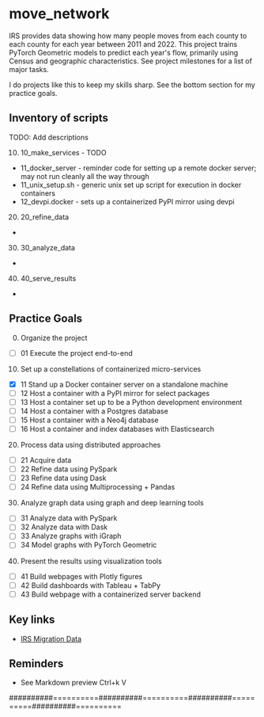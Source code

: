 # move_network

IRS provides data showing how many people moves from each county to each county
for each year between 2011 and 2022. This project trains PyTorch
Geometric models to predict each year's flow, primarily using Census and
geographic characteristics.  See project milestones for a list of major
tasks.

I do projects like this to keep my skills sharp.  See the bottom section for
my practice goals.

## Inventory of scripts

TODO: Add descriptions

10. 10_make_services - TODO
- 11_docker_server - reminder code for setting up a remote docker server; may not run cleanly all the way through
- 11_unix_setup.sh - generic unix set up script for execution in docker containers
- 12_devpi.docker - sets up a containerized PyPI mirror using devpi

20. 20_refine_data
-

30. 30_analyze_data
-

40. 40_serve_results
-

## Practice Goals

0. Organize the project
- [ ] 01 Execute the project end-to-end

10. Set up a constellations of containerized micro-services
- [x] 11 Stand up a Docker container server on a standalone machine
- [ ] 12 Host a container with a PyPI mirror for select packages
- [ ] 13 Host a container set up to be a Python development environment 
- [ ] 14 Host a container with a Postgres database
- [ ] 15 Host a container with a Neo4j database
- [ ] 16 Host a container and index databases with Elasticsearch

20. Process data using distributed approaches
- [ ] 21 Acquire data
- [ ] 22 Refine data using PySpark
- [ ] 23 Refine data using Dask
- [ ] 24 Refine data using Multiprocessing + Pandas

30. Analyze graph data using graph and deep learning tools
- [ ] 31 Analyze data with PySpark
- [ ] 32 Analyze data with Dask
- [ ] 33 Analyze graphs with iGraph
- [ ] 34 Model graphs with PyTorch Geometric

40. Present the results using visualization tools
- [ ] 41 Build webpages with Plotly figures
- [ ] 42 Build dashboards with Tableau + TabPy
- [ ] 43 Build webpage with a containerized server backend

## Key links
- [IRS Migration Data](https://www.irs.gov/statistics/soi-tax-stats-migration-data)

## Reminders 
- See Markdown preview Ctrl+k V

##########==========##########==========##########==========##########==========
